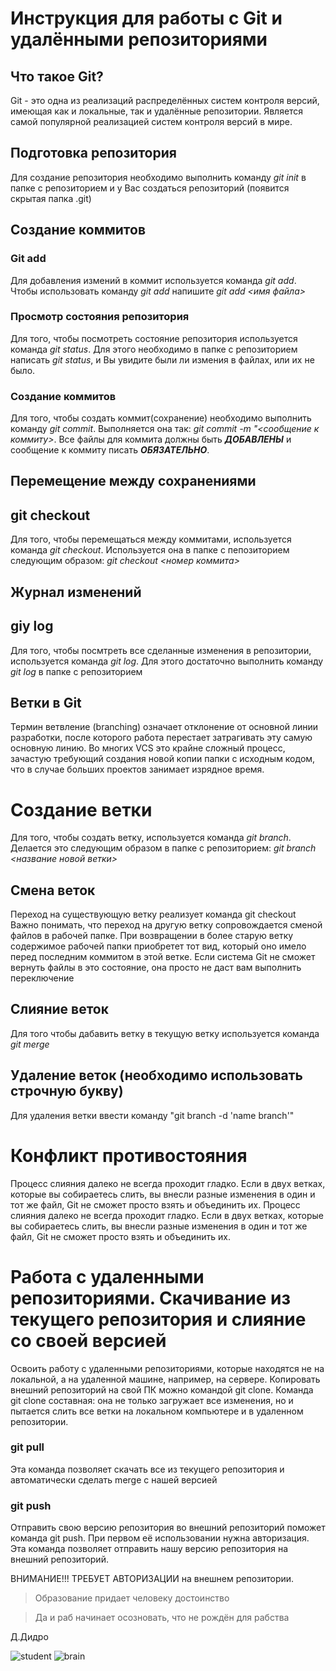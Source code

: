 # Инструкция для работы с Git и удалёнными репозиториями

## Что такое Git?
Git - это одна из реализаций распределённых систем контроля версий, имеющая как и локальные, так и удалённые репозитории. Является самой популярной реализацией систем контроля версий в мире.
## Подготовка репозитория
Для создание репозитория необходимо выполнить команду *git init*  в папке с репозиторием и у Вас создаться репозиторий (появится скрытая папка .git)

## Создание коммитов

### Git add
Для добавления измений в коммит используется команда *git add*. Чтобы использовать команду *git add* напишите *git add <имя файла>*

### Просмотр состояния репозитория
Для того, чтобы посмотреть состояние репозитория используется команда *git status*. Для этого необходимо в папке с репозиторием написать *git status*, и Вы увидите были ли измения в файлах, или их не было.

### Создание коммитов
Для того, чтобы создать коммит(сохранение) необходимо выполнить команду *git commit*. Выполняется она так: *git commit -m "<сообщение к коммиту>*. Все файлы для коммита должны быть ***ДОБАВЛЕНЫ*** и сообщение к коммиту писать ***ОБЯЗАТЕЛЬНО***.

## Перемещение между сохранениями
## git checkout
Для того, чтобы перемещаться между коммитами, используется команда *git checkout*. Используется она в папке с пепозиторием следующим образом: *git checkout <номер коммита>*

## Журнал изменений
## giy log
Для того, чтобы посмтреть все сделанные изменения в репозитории, используется команда *git log*. Для этого достаточно выполнить команду *git log* в папке с репозиторием

## Ветки в Git
Термин ветвление (branching) означает отклонение от основной линии разработки, после
которого работа перестает затрагивать эту самую основную линию. Во многих VCS
это крайне сложный процесс, зачастую требующий создания новой копии папки
с исходным кодом, что в случае больших проектов занимает изрядное время.

# Создание ветки
Для того, чтобы создать ветку, используется команда *git branch*. Делается это следующим образом в папке с репозиторием: *git branch <название новой ветки>*

## Смена веток
Переход на существующую ветку реализует команда git checkout
Важно понимать, что переход на другую ветку сопровождается сменой файлов в рабочей
папке. При возвращении в более старую ветку содержимое рабочей папки приобретет
тот вид, который оно имело перед последним коммитом в этой ветке. Если система Git не
сможет вернуть файлы в это состояние, она просто не даст вам выполнить переключение

## Слияние веток

Для того чтобы дабавить ветку в текущую ветку используется команда *git merge <name branch>*

## Удаление веток (необходимо использовать строчную букву)
Для удаления ветки ввести команду "git branch -d 'name branch'"

# Конфликт противостояния
Процесс слияния далеко не всегда проходит гладко. Если в двух ветках, которые
вы собираетесь слить, вы внесли разные изменения в один и тот же файл, Git не
сможет просто взять и объединить их.
Процесс слияния далеко не всегда проходит гладко. Если в двух ветках, которые
вы собираетесь слить, вы внесли разные изменения в один и тот же файл, Git не
сможет просто взять и объединить их.

# Работа с удаленными репозиториями. Скачивание из текущего репозитория и слияние со своей версией

Освоить работу с удаленными репозиториями, которые находятся не на локальной, 
а на удаленной машине, например, на сервере.
Копировать внешний репозиторий на свой ПК можно командой git clone.
Команда git clone составная: она не только
загружает все изменения, но и пытается слить 
все ветки на локальном компьютере и в
удаленном репозитории.

### git pull
Эта команда позволяет скачать все 
из текущего репозитория и автоматически
сделать merge с нашей версией

### git push
Отправить свою версию репозитория во
внешний репозиторий поможет команда git
push. При первом её использовании нужна авторизация.
Эта команда позволяет отправить нашу
версию репозитория на внешний
репозиторий. 

ВНИМАНИЕ!!! ТРЕБУЕТ АВТОРИЗАЦИИ 
на внешнем репозитории.

>Образование придает человеку достоинство

>Да и раб начинает осозновать, что не рождён для рабства

Д.Дидро

![student](https://cdn.readovka.net/n/1154970/1200x630/2cf13132bf.jpg)
![brain](https://psychoscanner.com/wp-content/uploads/2016/07/bad4brain09.jpg)
